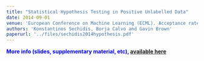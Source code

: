 ```yaml
---
title: "Statistical Hypothesis Testing in Positive Unlabelled Data"
date: 2014-09-01
venue: 'European Conference on Machine Learning (ECML). Acceptance rate 115/484 (23.8%), <b>Best Student Paper Award</b>. France, Sept'
authors: 'Konstantinos Sechidis, Borja Calvo and Gavin Brown'
paperurl: '../files/sechidis2014hypothesis.pdf'
---
```


<p style="color:blue;font-weight:bold;">
More info (slides, supplementary material, etc), <a href="http://www.cs.man.ac.uk/~gbrown/posunlabelled/">available here</a>
</p>